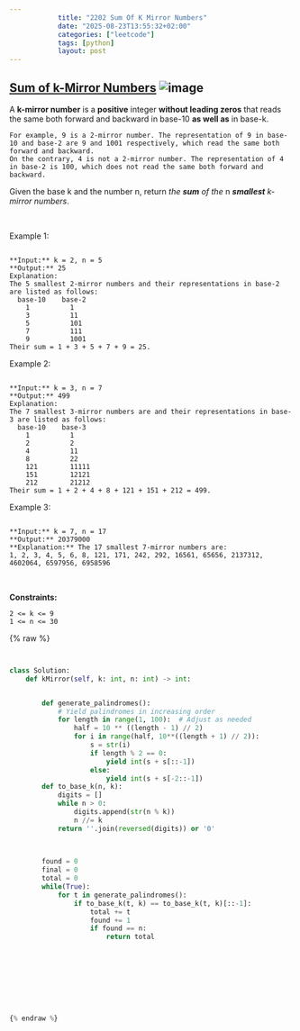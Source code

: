 ```yaml
---
            title: "2202 Sum Of K Mirror Numbers"
            date: "2025-08-23T13:55:32+02:00"
            categories: ["leetcode"]
            tags: [python]
            layout: post
---
```

            
## [Sum of k-Mirror Numbers](https://leetcode.com/problems/sum-of-k-mirror-numbers) ![image](https://img.shields.io/badge/Difficulty-Hard-red)

A **k-mirror number** is a **positive** integer **without leading zeros** that reads the same both forward and backward in base-10 **as well as** in base-k.

	For example, 9 is a 2-mirror number. The representation of 9 in base-10 and base-2 are 9 and 1001 respectively, which read the same both forward and backward.
	On the contrary, 4 is not a 2-mirror number. The representation of 4 in base-2 is 100, which does not read the same both forward and backward.

Given the base k and the number n, return *the **sum** of the* n ***smallest** k-mirror numbers*.

 

Example 1:

```

**Input:** k = 2, n = 5
**Output:** 25
Explanation:
The 5 smallest 2-mirror numbers and their representations in base-2 are listed as follows:
  base-10    base-2
    1          1
    3          11
    5          101
    7          111
    9          1001
Their sum = 1 + 3 + 5 + 7 + 9 = 25. 

```

Example 2:

```

**Input:** k = 3, n = 7
**Output:** 499
Explanation:
The 7 smallest 3-mirror numbers are and their representations in base-3 are listed as follows:
  base-10    base-3
    1          1
    2          2
    4          11
    8          22
    121        11111
    151        12121
    212        21212
Their sum = 1 + 2 + 4 + 8 + 121 + 151 + 212 = 499.

```

Example 3:

```

**Input:** k = 7, n = 17
**Output:** 20379000
**Explanation:** The 17 smallest 7-mirror numbers are:
1, 2, 3, 4, 5, 6, 8, 121, 171, 242, 292, 16561, 65656, 2137312, 4602064, 6597956, 6958596

```

 

**Constraints:**

	2 <= k <= 9
	1 <= n <= 30

{% raw %}


```python


class Solution:
    def kMirror(self, k: int, n: int) -> int:


        def generate_palindromes():
            # Yield palindromes in increasing order
            for length in range(1, 100):  # Adjust as needed
                half = 10 ** ((length - 1) // 2)
                for i in range(half, 10**((length + 1) // 2)):
                    s = str(i)
                    if length % 2 == 0:
                        yield int(s + s[::-1])
                    else:
                        yield int(s + s[-2::-1])
        def to_base_k(n, k):
            digits = []
            while n > 0:
                digits.append(str(n % k))
                n //= k
            return ''.join(reversed(digits)) or '0'

        
        
        found = 0
        final = 0
        total = 0
        while(True):
            for t in generate_palindromes():
                if to_base_k(t, k) == to_base_k(t, k)[::-1]:
                    total += t
                    found += 1
                    if found == n:
                        return total
            
        
                



        


{% endraw %}
```
